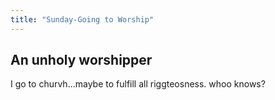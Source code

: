 ```yaml
---
title: "Sunday-Going to Worship"
---
```


## An unholy worshipper

I go to churvh...maybe to fulfill all riggteosness. whoo knows?
